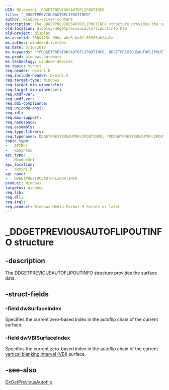 ```yaml
---
UID: NS:dxmini._DDGETPREVIOUSAUTOFLIPOUTINFO
title: "_DDGETPREVIOUSAUTOFLIPOUTINFO"
author: windows-driver-content
description: The DDGETPREVIOUSAUTOFLIPOUTINFO structure provides the surface data.
old-location: display\ddgetpreviousautoflipoutinfo.htm
old-project: display
ms.assetid: 3009425c-00ba-4be5-be81-65905abf4a2a
ms.author: windowsdriverdev
ms.date: 5/10/2018
ms.keywords: "*PDDGETPREVIOUSAUTOFLIPOUTINFO, DDGETPREVIOUSAUTOFLIPOUTINFO, DDGETPREVIOUSAUTOFLIPOUTINFO structure [Display Devices], PDDGETPREVIOUSAUTOFLIPOUTINFO, PDDGETPREVIOUSAUTOFLIPOUTINFO structure pointer [Display Devices], Video_Structs_baf54add-b6fa-4f0b-8236-8fe6c0fc95b6.xml, _DDGETPREVIOUSAUTOFLIPOUTINFO, display.ddgetpreviousautoflipoutinfo, dxmini/DDGETPREVIOUSAUTOFLIPOUTINFO, dxmini/PDDGETPREVIOUSAUTOFLIPOUTINFO"
ms.prod: windows-hardware
ms.technology: windows-devices
ms.topic: struct
req.header: dxmini.h
req.include-header: Dxmini.h
req.target-type: Windows
req.target-min-winverclnt: 
req.target-min-winversvr: 
req.kmdf-ver: 
req.umdf-ver: 
req.ddi-compliance: 
req.unicode-ansi: 
req.idl: 
req.max-support: 
req.namespace: 
req.assembly: 
req.type-library: 
req.typenames: DDGETPREVIOUSAUTOFLIPOUTINFO, *PDDGETPREVIOUSAUTOFLIPOUTINFO
topic_type:
-	APIRef
-	kbSyntax
api_type:
-	HeaderDef
api_location:
-	dxmini.h
api_name:
-	DDGETPREVIOUSAUTOFLIPOUTINFO
product: Windows
targetos: Windows
req.lib: 
req.dll: 
req.irql: 
req.product: Windows Media Format 9 Series or later
---
```


# _DDGETPREVIOUSAUTOFLIPOUTINFO structure


## -description


The DDGETPREVIOUSAUTOFLIPOUTINFO structure provides the surface data. 


## -struct-fields




### -field dwSurfaceIndex

Specifies the current zero-based index in the autoflip chain of the current surface. 


### -field dwVBISurfaceIndex

Specifies the current zero-based index in the autoflip chain of the current <a href="https://msdn.microsoft.com/a1de1905-09f3-4689-ace9-06690a1f930a">vertical blanking interval (VBI)</a> surface. 


## -see-also




<a href="https://msdn.microsoft.com/3b19e4be-413c-4014-b414-cb2ba3e14b14">DxGetPreviousAutoflip</a>
 

 

